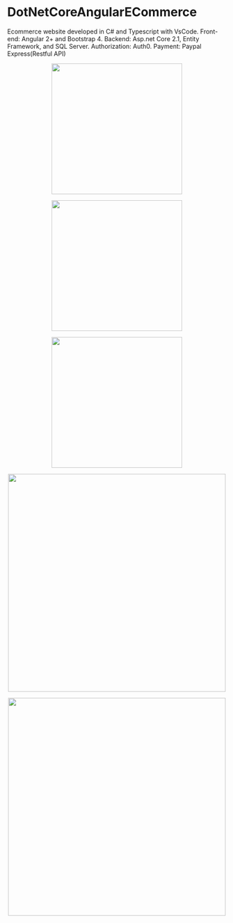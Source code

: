 # DotNetCoreAngularECommerce
Ecommerce website developed in C# and Typescript with VsCode. Front-end: Angular 2+ and Bootstrap 4. Backend: Asp.net Core 2.1, Entity Framework, and SQL Server.  Authorization: Auth0.  Payment: Paypal Express(Restful API)

<p align="center">
  <img src="https://chrisyou-backup-website.s3.amazonaws.com/auth0-techno-babel.png" width="300">
  </p>
  <p align="center">
  <img src="https://chrisyou-backup-website.s3.amazonaws.com/assets/eCommerce-Buy-New.png" width="300">
  </p>
  <p align="center">
  <img src="https://chrisyou-backup-website.s3.amazonaws.com/assets/eCommerce-Sell.png" width="300">
  </p>
  <p align="center">
  <img src="https://chrisyou-backup-website.s3.amazonaws.com/assets/eCommerce-Shopping-Cart.png" width="500">
  </p>
  <p align="center">
  <img src="https://chrisyou-backup-website.s3.amazonaws.com/assets/eCommerce-Checkout.png" width="500">
</p>
